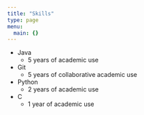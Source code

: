```yaml
---
title: "Skills"
type: page
menu:
  main: {}
---
```

* Java
  - 5 years of academic use
* Git
  - 5 years of collaborative academic use
* Python
  - 2 years of academic use
* C
  - 1 year of academic use
